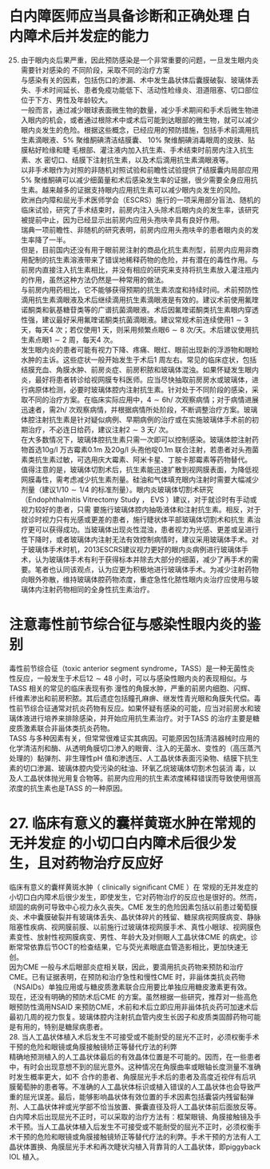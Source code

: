 # 白内障医师应当具备诊断和正确处理 白内障术后并发症的能力  
25. 由于眼内炎后果严重，因此预防感染是一个非常重要的问题，一旦发生眼内炎需要针对感染的 不同阶段，采取不同的治疗方案  
与感染有关的因素，包括伤口的渗漏、术中发生晶状体后囊膜破裂、玻璃体丢失、手术时间延长、患者免疫功能低下、活动性睑缘炎、泪道阻塞、切口部位位于下方、男性及年龄较大。  
一般而言，通过减少眼球表面微生物的数量，减少手术期间和手术后微生物进入眼内的机会，或者通过根除术中或术后可能到达眼部的微生物，就可以减少眼内炎发生的危险。根据这些概念，已经应用的预防措施，包括手术前滴用抗生素滴眼液、$5\%$ 聚维酮碘清洁结膜囊、 $10\%$  聚维酮碘消毒眼周的皮肤、贴膜粘好睑缘和睫 毛根部、灌注液内加入抗生素、手术结束时前房内注入抗生素、水 密切口、结膜下注射抗生素，以及术后滴用抗生素滴眼液等。  
以非手术眼作为对照的非随机对照试验和前瞻性试验提供了结膜囊内局部应用$5\%$ 聚维酮碘可以减少细菌量和术后感染发生率的证据，很少需要全身应用抗生素。越来越多的证据支持眼内应用抗生素可以减少眼内炎发生的风险。  
欧洲白内障和屈光手术医师学会（ESCRS）施行的一项采用部分盲法、随机的临床试验，研究了手术结束时，前房内注入头除术后眼内炎的发生率，该研究被提前中止，因为已经显示出前房内应用头孢呋辛具有良好作用。  
瑞典一项前瞻性、非随机的研究表明，前房内应用头孢呋辛的患者眼内炎的发生率降了一半。  
但是，目前国内还没有用于眼前房注射的商品化抗生素剂型，前房内应用非商用配制的抗生素溶液带来了错误地稀释药物的危险，并有潜在的毒性作用。与前房内直接注入抗生素相比，并没有相应的研究来支持将抗生素放入灌注瓶内的作用，虽然这种方法仍然是一种常用的做法。  
与前房内用药相比，它不能够获得预期的抗生素浓度和持续时间。术前预防性滴用抗生素滴眼液及术后继续滴用抗生素滴眼液是有效的。建议术前使用氟喹诺酮类和氨基糖苷类等的广谱抗菌滴眼液。术后因氟喹诺酮类抗生素眼内穿透性强，建议最好采用氟喹诺酮类抗菌滴眼液。建议常规术前连续使用$1\sim3$ 天，每天4 次；若仅使用1 天，则采用频繁点眼$6\sim8$ 次/天。术后建议使用抗生素点眼$1\sim2$ 周，每天4 次。  
发生眼内炎的患者可能有视力下降、疼痛、眼红、眼前出现新的浮游物和眼睑水肿的主诉。这些症状一般开始发生于术后1 周左右。常见的临床症状，包括结膜充血、角膜水肿、前房炎症、前房积脓和玻璃体混浊。如果怀疑发生眼内炎，最好将患者转诊给视网膜专科医师。应当尽快抽取前房房水或玻璃体，进行病原体检测，必要时玻璃体腔内注射抗生素。针对处于不同阶段的感染，采取不同的治疗方案。在临床实际应用中，$4\sim6\mathrm{h}/$ 次观察病情；对于病情进展迅速者，需$2\mathrm{h}/$ 次观察病情，并根据病情所处阶段，不断调整治疗方案。玻璃体腔注射抗生素是针对疑似病例、早期病例的治疗或在实施玻璃体手术前的初期治疗，不必连日给药，建议注射$2\sim3$ 天/ 次。  
在大多数情况下，玻璃体腔抗生素只需一次即可以控制感染。玻璃体腔注射药物首选$10\mathrm{g}/\mathrm{l}$ 万古霉素$0.1\mathrm{{m}}$ 及$20\mathrm{g}/\mathrm{l}$ 头孢他啶$0.1\mathrm{{m}}$ 联合注射，若患者对头孢菌素类抗生素过敏，可选用庆大霉素、阿米卡星、丁胺卡那霉素等药物替代。  
值得注意的是，玻璃体切割术后，抗生素能迅速扩散到视网膜表面，为降低视网膜毒性，需考虑减少抗生素剂量。硅油和气体填充眼内注射时需要大幅减少剂量（建议$1/10\sim1/4$ 的标准剂量）。眼内炎玻璃体切割术研究（Endophthalmitis Vitrectomy Study ， EVS ）建议，对于就诊时有手动或视力较好的患者，只需 要施行玻璃体腔内抽吸液体和注射抗生素。相反，对于就诊时视力只有光感或更差的患者，施行睫状体平部玻璃体切割术和抗生 素治疗更可以获得成功。当玻璃体出现炎性混浊，患者视力为光感、更差或呈进行性下降时，或者玻璃体内注射无法有效控制病情时，建议采用玻璃体手术。对于玻璃体手术时机，2013ESCRS建议视力更好的眼内炎病例进行玻璃体手术，认为玻璃体手术有利于获得标本并除去大部分的细菌，减少了再手术的需要。笔者也认同该观点，认为应更为积极地进行玻璃体手术。为减少注射药物向眼外弥散，维持玻璃体腔药物浓度，重症急性化脓性眼内炎治疗应使用与玻璃体内注射药物相同的全身性抗生素治疗。  
#  注意毒性前节综合征与感染性眼内炎的鉴别  
毒性前节综合征（toxic anterior segment syndrome，TASS）是一种无菌性炎性反应，一般发生于术后$12\sim48$ 小时，可以与感染性眼内炎的表现相似。与 TASS  相关的常见的临床表现有弥 漫性的角膜水肿，严重的前房内细胞、闪辉、纤维素渗出和前房积脓。其后遗症包括瞳孔麻痹、继发性青光眼和角膜失代偿。毒性前节综合征通常对抗炎药物有反应。如果怀疑有感染的可能，应当对前房水和玻璃体液进行培养来排除感染，并开始应用抗生素治疗。对于TASS 的治疗主要是糖皮质激素联合非甾体类抗炎药物。  
TASS 与多种因素有关，但常常很难证实其病因。可能原因包括清洁器械时应用的化学清洁剂和酶、从透明角膜切口渗入的眼膏、注入的无菌水、变性的（高压蒸汽处理的）黏弹剂、非生理性pH 值和渗透压、人工晶状体表面污染物、结膜下抗生素的切口渗漏、玻璃体腔内受污染的硅油、环氧乙烷玻璃体切割术包装消 毒，以及人工晶状体抛光用复合物等。前房内应用的抗生素浓度稀释错误而导致使用很高浓度的抗生素也是TASS 的一种原因。  
# 27.  临床有意义的囊样黄斑水肿在常规的无并发症 的小切口白内障术后很少发生，且对药物治疗反应好  
临床有意义的囊样黄斑水肿（ clinically signiﬁcant CME ）在 常规的无并发症的小切口白内障术后很少发生，即使发生，它对药物治疗的反应也是很好的。然而，顽固的病例可导致中心视力永久丧失。CME 发生的危险因素包括以前患过葡萄膜炎、术中囊膜破裂并有玻璃体丢失、晶状体碎片的残留、糖尿病视网膜病变、静脉阻塞性疾病、视网膜前膜、以前施行过玻璃体视网膜手术、真性小眼球、视网膜色素变性、放射性视网膜病变、男性、年龄大及对侧眼人工晶状体CME 的病史。诊断常常依靠后节OCT的检查结果，它与荧光素眼底血管造影相比，更加快速无创。  
因为CME 一般与术后眼部炎症相关联，因此，要滴用抗炎药物来预防和治疗CME。已有证据表明，在预防和治疗急性和慢性CME 时，非甾体类抗炎药物（NSAIDs）单独应用或与糖皮质激素联合应用要比单独应用糖皮激素更有效。  
现在，还没有明确的预防术后CME 的方案。虽然根据一些研究，推荐对一些高危眼预防性滴用NSAID 来预防CME，术前和术后立即应用非甾体抗炎药可加速术后最初几周的视力恢复。玻璃体腔内注射抗血管内皮生长因子和皮质类固醇药物可能是有用的，特别是糖尿病患者。  
28. 当人工晶状体植入术后发生不可接受或不能耐受的屈光不正时，必须权衡手术干预的危险和眼镜或角膜接触镜矫正等替代疗法的利弊  
精确地预测植入的人工晶状体最后的有效晶体位置是不可能的。因而，在一些患者中，有时会出现意想不到的屈光意外。这种情况在角膜曲率或眼轴长度测量不准确时发生概率更大，如不 合作的患者、角膜屈光手术后的患者及高度近视伴有后巩膜葡萄肿的患者等。不准确的人工晶状体标识或植入错误的人工晶状体也会导致严重的屈光误差。最后，能够影响晶状体有效位置的手术因素包括囊袋内残留黏弹剂、人工晶状体袢或光学部不恰当放置、撕囊直径及将人工晶状体前后面放反等。  
白内障术后出现屈光不正时，可以采取的治疗方法有：框架眼镜、角膜接触镜及手术干预。当人工晶状体植入后发生不可接受或不能耐受的屈光不正时，必须权衡手术干预的危险和眼镜或角膜接触镜矫正等替代疗法的利弊。手术干预的方法有人工晶状体置换、角膜屈光手术和再次睫状沟植入背靠背的人工晶状体，即piggyback IOL 植入。  